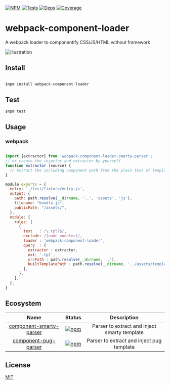 [![NPM][npm]][npm-url]
[![Tests][build]][build-url]
[![Deps][deps]][deps-url]
[![Coverage][cover]][cover-url]

# webpack-component-loader
A webpack loader to componentify CSS/JS/HTML without framework

![illustration](https://github.com/nicholaslee119/webpack-component-loader/blob/improve-document/illustration.png)

## Install
```javascript

$npm install webpack-component-loader

```
## Test
```
$npm test
```

## Usage

### webpack

```js

import {extractor} from 'webpack-component-loader-smarty-parser';
// or create the injector and extractor by yourself
function extractor (source) {
  // extract the including component path from the plain text of template
}

module.exports = {
  entry: './test/fixture/entry.js',
  output: {
    path: path.resolve(__dirname, '..', 'assets', 'js'),
    filename: "bundle.js",
    publicPath: "/assets/",
  },
  module: {
    rules: [
      {
        test   : /\.tpl?$/,
        exclude: /(node_modules)/,
        loader : 'webpack-component-loader',
        query  : {
          extractor : extractor,
          ext: '.tpl',
          srcPath : path.resolve(__dirname, '.'),
          builtTemplatePath : path.resolve(__dirname, '../assets/templates'),
        },
      },
    ],
  },
}
```

## Ecosystem

| Name | Status | Description |
|:----:|:------:|:-----------:|
|[component-smarty-parser][smarty]|[![npm][smarty-badge]][smarty-npm]| Parser to extract and inject smarty template|
|[component-pug-parser][pug]|[![npm][pug-badge]][pug-npm]| Parser to extract and inject pug template |

[smarty]: https://github.com/nicholaslee119/webpack-component-loader-smarty-parser
[smarty-badge]: https://img.shields.io/npm/v/webpack-component-loader-smarty-parser.svg
[smarty-npm]: https://npmjs.com/package/posthtml-parser

[pug]: https://github.com/nicholaslee119/webpack-component-loader-smarty-parser
[pug-badge]: https://img.shields.io/npm/v/webpack-component-loader-smarty-parser.svg
[pug-npm]: https://npmjs.com/package/webpack-component-loader-smarty-parser

## License

[MIT](http://opensource.org/licenses/MIT)



[npm]: https://img.shields.io/npm/v/webpack-component-loader.svg
[npm-url]: https://www.npmjs.com/package/webpack-component-loader

[deps]: https://david-dm.org/nicholaslee119/webpack-component-loader/dev-status.svg
[deps-url]: https://david-dm.org/nicholaslee119/webpack-component-loader?type=dev

[cover]: https://coveralls.io/repos/github/nicholaslee119/webpack-component-loader/badge.svg?branch=master
[cover-url]: https://coveralls.io/github/nicholaslee119/webpack-component-loader?branch=master


[build]: https://travis-ci.org/nicholaslee119/webpack-component-loader.svg?branch=master
[build-url]: https://travis-ci.org/nicholaslee119/webpack-component-loader
